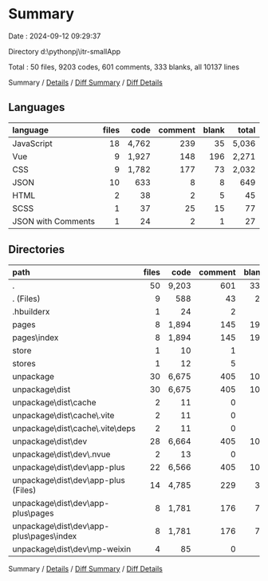 # Summary

Date : 2024-09-12 09:29:37

Directory d:\\pythonpj\\itr-smallApp

Total : 50 files,  9203 codes, 601 comments, 333 blanks, all 10137 lines

Summary / [Details](details.md) / [Diff Summary](diff.md) / [Diff Details](diff-details.md)

## Languages
| language | files | code | comment | blank | total |
| :--- | ---: | ---: | ---: | ---: | ---: |
| JavaScript | 18 | 4,762 | 239 | 35 | 5,036 |
| Vue | 9 | 1,927 | 148 | 196 | 2,271 |
| CSS | 9 | 1,782 | 177 | 73 | 2,032 |
| JSON | 10 | 633 | 8 | 8 | 649 |
| HTML | 2 | 38 | 2 | 5 | 45 |
| SCSS | 1 | 37 | 25 | 15 | 77 |
| JSON with Comments | 1 | 24 | 2 | 1 | 27 |

## Directories
| path | files | code | comment | blank | total |
| :--- | ---: | ---: | ---: | ---: | ---: |
| . | 50 | 9,203 | 601 | 333 | 10,137 |
| . (Files) | 9 | 588 | 43 | 29 | 660 |
| .hbuilderx | 1 | 24 | 2 | 1 | 27 |
| pages | 8 | 1,894 | 145 | 193 | 2,232 |
| pages\\index | 8 | 1,894 | 145 | 193 | 2,232 |
| store | 1 | 10 | 1 | 2 | 13 |
| stores | 1 | 12 | 5 | 2 | 19 |
| unpackage | 30 | 6,675 | 405 | 106 | 7,186 |
| unpackage\\dist | 30 | 6,675 | 405 | 106 | 7,186 |
| unpackage\\dist\\cache | 2 | 11 | 0 | 1 | 12 |
| unpackage\\dist\\cache\\.vite | 2 | 11 | 0 | 1 | 12 |
| unpackage\\dist\\cache\\.vite\\deps | 2 | 11 | 0 | 1 | 12 |
| unpackage\\dist\\dev | 28 | 6,664 | 405 | 105 | 7,174 |
| unpackage\\dist\\dev\\.nvue | 2 | 13 | 0 | 2 | 15 |
| unpackage\\dist\\dev\\app-plus | 22 | 6,566 | 405 | 102 | 7,073 |
| unpackage\\dist\\dev\\app-plus (Files) | 14 | 4,785 | 229 | 32 | 5,046 |
| unpackage\\dist\\dev\\app-plus\\pages | 8 | 1,781 | 176 | 70 | 2,027 |
| unpackage\\dist\\dev\\app-plus\\pages\\index | 8 | 1,781 | 176 | 70 | 2,027 |
| unpackage\\dist\\dev\\mp-weixin | 4 | 85 | 0 | 1 | 86 |

Summary / [Details](details.md) / [Diff Summary](diff.md) / [Diff Details](diff-details.md)